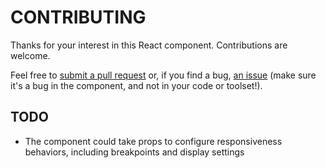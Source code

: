 # CONTRIBUTING

Thanks for your interest in this React component. Contributions are welcome.

Feel free to [submit a pull request](https://github.com/wilsocr88/react-side-menu/pulls)
or, if you find a bug, [an issue](https://github.com/wilsocr88/react-side-menu/issues)
(make sure it's a bug in the component, and not in your code or toolset!).

## TODO

* The component could take props to configure responsiveness behaviors, including breakpoints and display settings
